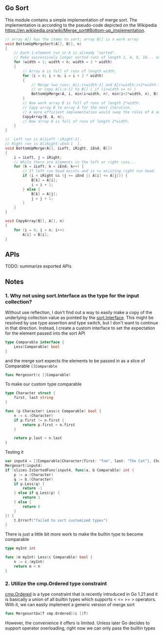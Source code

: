 ## Go Sort

This module contains a simple implementation of merge sort. The implementation is according to the pseudo-code depicted on the Wikipedia https://en.wikipedia.org/wiki/Merge_sort#Bottom-up_implementation. 

```c
// array A[] has the items to sort; array B[] is a work array
void BottomUpMergeSort(A[], B[], n)
{
    // Each 1-element run in A is already "sorted".
    // Make successively longer sorted runs of length 2, 4, 8, 16... until the whole array is sorted.
    for (width = 1; width < n; width = 2 * width)
    {
        // Array A is full of runs of length width.
        for (i = 0; i < n; i = i + 2 * width)
        {
            // Merge two runs: A[i:i+width-1] and A[i+width:i+2*width-1] to B[]
            // or copy A[i:n-1] to B[] ( if (i+width >= n) )
            BottomUpMerge(A, i, min(i+width, n), min(i+2*width, n), B);
        }
        // Now work array B is full of runs of length 2*width.
        // Copy array B to array A for the next iteration.
        // A more efficient implementation would swap the roles of A and B.
        CopyArray(B, A, n);
        // Now array A is full of runs of length 2*width.
    }
}

//  Left run is A[iLeft :iRight-1].
// Right run is A[iRight:iEnd-1  ].
void BottomUpMerge(A[], iLeft, iRight, iEnd, B[])
{
    i = iLeft, j = iRight;
    // While there are elements in the left or right runs...
    for (k = iLeft; k < iEnd; k++) {
        // If left run head exists and is <= existing right run head.
        if (i < iRight && (j >= iEnd || A[i] <= A[j])) {
            B[k] = A[i];
            i = i + 1;
        } else {
            B[k] = A[j];
            j = j + 1;    
        }
    } 
}

void CopyArray(B[], A[], n)
{
    for (i = 0; i < n; i++)
        A[i] = B[i];
}
```









## APIs

TODO: summarize exported APIs









## Notes



### 1. Why not using sort.Interface as the type for the input collection?

Without use reflection, I don't find out a way to easily make a copy of the underlying collection value as pointed by the [sort.Interface](https://devdocs.io/go/sort/index#Interface). This might be resolved by use type assertion and type switch, but I don't want to continue in that direction. Instead, I create a custom interface to set the expectation for the element passed into the sort API

```go
type Comparable interface {
	Less(Comparable) bool
}
```

and the merge sort expects the elements to be passed in as a slice of Comparable `[]Comparable`

```go
func Mergesort(c []Comparable)
```



To make our custom type comparable

```go
type Character struct {
	first, last string
}

func (p Character) Less(c Comparable) bool {
	n := c.(Character)
	if p.first != n.first {
		return p.first < n.first
	}

	return p.last < n.last
}
```



Testing it

```go
var input4 = []Comparable{Character{first: "Tom", last: "The Cat"}, Character{first: "Jerry", last: "The Mouse"}, Character{first: "Spike", last: "The Dog"}}
Mergesort(input4)
if !slices.IsSortedFunc(input4, func(a, b Comparable) int {
    p := a.(Character)
    q := b.(Character)
    if p.Less(q) {
        return -1
    } else if q.Less(p) {
        return 1
    } else {
        return 0
    }
}) {
    t.Errorf("failed to sort customized types")
}
```





There is just a little bit more work to make the builtin type to become comparable

```go
type myInt int

func (m myInt) Less(c Comparable) bool {
	n := c.(myInt)
	return m < n
}
```







### 2. Utilize the cmp.Ordered type constraint

[cmp.Ordered](https://devdocs.io/go/cmp/index#Ordered) is a type constraint that is recently introduced in Go 1.21 and it is basically a union of all builtin types which supports  < <= >= > operators. With it, we can easily implement a generic version of merge sort 

```go
func MergesortGx[T cmp.Ordered](c []T) 
```



However, the convenience it offers is limited. Unless later Go decides to support operator overloading, right now we can only pass the builtin types 
